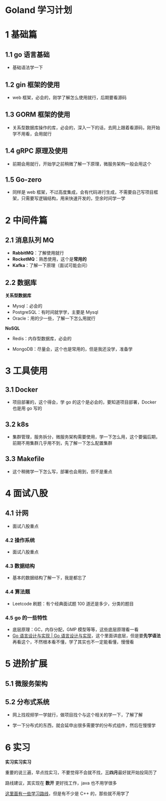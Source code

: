 # Goland 学习计划

# 1 基础篇

## 1.1 go 语言基础

* 基础语法学一下

## 1.2 gin 框架的使用

* web 框架，必会的，刚学了解怎么使用就行，后期要看源码

## 1.3 GORM 框架的使用

* 关系型数据库操作的库，必会的，深入一下的话，去网上跟着看源码，刚开始学不用看，会用就行

## 1.4 gRPC 原理及使用

* 前期会用就行，开始学之前稍微了解一下原理，微服务架构一般会用这个

## 1.5 Go-zero

* 同样是 web 框架，不过高度集成，会有代码进行生成，不需要自己写项目框架，只需要写逻辑结构，用来快速开发的，空余时间学一学



# 2 中间件篇

## 2.1 消息队列 MQ

* **RabbitMQ**：了解使用就行
* **RocketMQ**：熟悉使用，这个是**常用的**
* **Kafka**：了解一下原理（面试可能会问）

## 2.2 数据库

**关系型数据库**

* Mysql：必会的
* PostgreSQL：有时间就学学，主要是 Mysql
* Oracle：用的少一些，了解一下怎么用就行

**NoSQL**

* Redis：内存型数据库，必会的

* MongoDB：尽量会，这个也是常用的，但是我还没学，准备学



# 3 工具使用

## 3.1 Docker

* 项目部署的，这个得会，学 go 的这个是必会的，要知道项目部署，Docker 也是用 go 写的

## 3.2 k8s

* 集群管理，服务拆分，微服务架构需要使用，学一下怎么用，这个要偏后期，前期不用集群几乎用不到，先了解一下怎么配置集群

## 3.3 Makefile

* 这个稍微学一下怎么写，部署也会用到，但不是重点

## 

# 4 面试八股

## 4.1 计网

* 面试八股重点

### 4.2 操作系统

* 面试八股重点

### 4.3 数据结构

* 基本的数据结构了解一下，我是都忘了

### 4.4 算法题

* Leetcode 刷题：有个经典面试题 100 道还是多少，分类的题目

### 4.5 go 的一些特性

* 底层原理：GC，内存分配，GMP 模型等等，这些底层原理看一看
* [Go 语言设计与实现 | Go 语言设计与实现](https://draveness.me/golang/)，这个里面讲底层，但是要**先学语法**再看这个，不然根本看不懂，学了其实也不一定能看懂，慢慢看



# 5 进阶扩展

## 5.1 微服务架构

## 5.2 分布式系统

* 网上找视频学一学就行，做项目找个与这个相关的学一下，了解了解

* 学一下分布式的东西，就会延申出很多需要学的分布式组件，然后在慢慢学



# 6 实习

**实习实习实习**

重要的说三遍，早点找实习，不要觉得不会就不找，**三四月**最好就开始投简历了



路线建议，其实现在 **数开** 更好找工作，java 也不用学很多



[这里面有一些学习路线](https://www.nowcoder.com/discuss/557342911868739584)，但是有不少是 C++ 的，那些就不用学了





